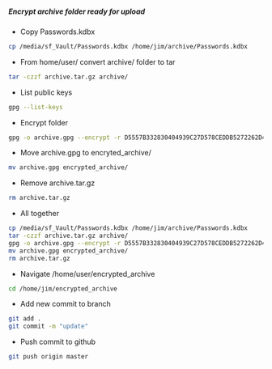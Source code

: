##### Encrypt archive folder ready for upload

* Copy Passwords.kdbx

```bash
cp /media/sf_Vault/Passwords.kdbx /home/jim/archive/Passwords.kdbx
```

* From home/user/ convert archive/ folder to tar

```bash
tar -czzf archive.tar.gz archive/
```

* List public keys

```bash
gpg --list-keys
```

* Encrypt folder

```bash
gpg -o archive.gpg --encrypt -r D5557B332830404939C27D578CEDDB5272262D4C /home/jim/archive.tar.gz
```

* Move archive.gpg to encryted_archive/

```bash
mv archive.gpg encrypted_archive/
```

* Remove archive.tar.gz

```bash
rm archive.tar.gz
```

* All together

```bash
cp /media/sf_Vault/Passwords.kdbx /home/jim/archive/Passwords.kdbx
tar -czzf archive.tar.gz archive/
gpg -o archive.gpg --encrypt -r D5557B332830404939C27D578CEDDB5272262D4C /home/jim/archive.tar.gz
mv archive.gpg encrypted_archive/
rm archive.tar.gz
```

* Navigate /home/user/encrypted_archive

```bash
cd /home/jim/encrypted_archive
```

* Add new commit to branch

```bash
git add .
git commit -m "update"
```

* Push commit to github

```bash
git push origin master
```
